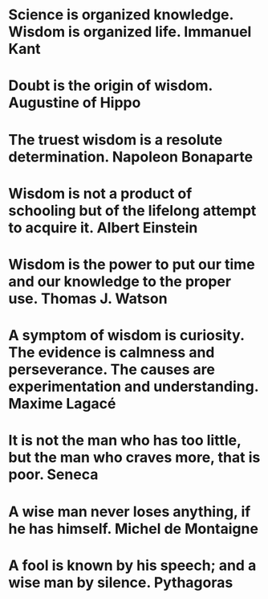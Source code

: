 # Science is organized knowledge. Wisdom is organized life. Immanuel Kant

#

# Doubt is the origin of wisdom. Augustine of Hippo

#

# The truest wisdom is a resolute determination. Napoleon Bonaparte

#

# Wisdom is not a product of schooling but of the lifelong attempt to acquire it. Albert Einstein

#

# Wisdom is the power to put our time and our knowledge to the proper use. Thomas J. Watson

#

# A symptom of wisdom is curiosity. The evidence is calmness and perseverance. The causes are experimentation and understanding. Maxime Lagacé

#

# It is not the man who has too little, but the man who craves more, that is poor. Seneca

#

# A wise man never loses anything, if he has himself. Michel de Montaigne

#

# A fool is known by his speech; and a wise man by silence. Pythagoras
